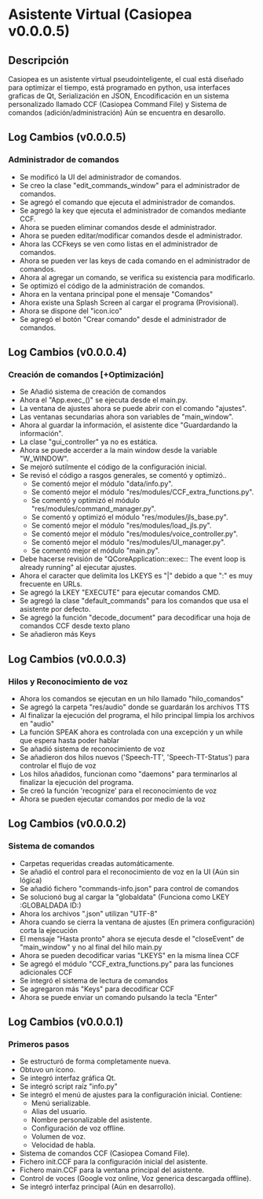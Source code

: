 # Asistente Virtual (Casiopea v0.0.0.5)


## Descripción

Casiopea es un asistente virtual pseudointeligente, el cual está diseñado para optimizar el tiempo, está programado en python, usa interfaces graficas de Qt, Serialización en JSON, Encodificación en un sistema personalizado llamado CCF (Casiopea Command File) y Sistema de comandos (adición/administración) Aún se encuentra en desarollo.

## Log Cambios (v0.0.0.5)
### Administrador de comandos

- Se modificó la UI del administrador de comandos.
- Se creo la clase "edit_commands_window" para el administrador de comandos.
- Se agregó el comando que ejecuta el administrador de comandos.
- Se agregó la key que ejecuta el administrador de comandos mediante CCF.
- Ahora se pueden eliminar comandos desde el administrador.
- Ahora se pueden editar/modificar comandos desde el administrador.
- Ahora las CCFkeys se ven como listas en el administrador de comandos.
- Ahora se pueden ver las keys de cada comando en el administrador de comandos.
- Ahora al agregar un comando, se verifica su existencia para modificarlo.
- Se optimizó el código de la administración de comandos.
- Ahora en la ventana principal pone el mensaje "Comandos"
- Ahora existe una Splash Screen al cargar el programa (Provisional).
- Ahora se dispone del "icon.ico"
- Se agregó el botón "Crear comando" desde el administrador de comandos.


## Log Cambios (v0.0.0.4)
### Creación de comandos [+Optimización]

- Se Añadió sistema de creación de comandos
- Ahora el "App.exec_()" se ejecuta desde el main.py.
- La ventana de ajustes ahora se puede abrir con el comando "ajustes".
- Las ventanas secundarias ahora son variables de "main_window".
- Ahora al guardar la información, el asistente dice "Guardardando la información".
- La clase "gui_controller" ya no es estática.
- Ahora se puede accerder a la main window desde la variable "W_WINDOW".
- Se mejoró sutilmente el código de la configuración inicial.
- Se revisó el código a rasgos generales, se comentó y optimizó..
    - Se comentó mejor el módulo "data/info.py".
    - Se comentó mejor el módulo "res/modules/CCF_extra_functions.py".
    - Se comentó y optimizó el módulo "res/modules/command_manager.py".
    - Se comentó y optimizó el módulo "res/modules/jls_base.py".
    - Se comentó mejor el módulo "res/modules/load_jls.py".
    - Se comentó mejor el módulo "res/modules/voice_controller.py".
    - Se comentó mejor el módulo "res/modules/UI_manager.py".
    - Se comentó mejor el módulo "main.py".
- Debe hacerse revisión de "QCoreApplication::exec:: The event loop is already running" al ejecutar ajustes.
- Ahora el caracter que delimita los LKEYS es "|" debido a que ":" es muy frecuente en URLs.
- Se agregó la LKEY "EXECUTE" para ejecutar comandos CMD.
- Se agregó la clase "default_commands" para los comandos que usa el asistente por defecto.
- Se agregó la función "decode_document" para decodificar una hoja de comandos CCF desde texto plano
- Se añadieron más Keys

## Log Cambios (v0.0.0.3)
### Hilos y Reconocimiento de voz

- Ahora los comandos se ejecutan en un hilo llamado "hilo_comandos"
- Se agregó la carpeta "res/audio" donde se guardarán los archivos TTS
- Al finalizar la ejecución del programa, el hilo principal limpia los archivos en "audio"
- La función SPEAK ahora es controlada con una excepción y un while que espera hasta poder hablar
- Se añadió sistema de reconocimiento de voz
- Se añadieron dos hilos nuevos ('Speech-TT', 'Speech-TT-Status') para controlar el flujo de voz
- Los hilos añadidos, funcionan como "daemons" para terminarlos al finalizar la ejecución del programa.
- Se creó la función 'recognize' para el reconocimiento de voz
- Ahora se pueden ejecutar comandos por medio de la voz

## Log Cambios (v0.0.0.2)
### Sistema de comandos

- Carpetas requeridas creadas automáticamente.
- Se añadió el control para el reconocimiento de voz en la UI (Aún sin lógica)
- Se añadió fichero "commands-info.json" para control de comandos
- Se solucionó bug al cargar la "globaldata" (Funciona como LKEY :GLOBALDADA ID:)
- Ahora los archivos ".json" utilizan "UTF-8"
- Ahora cuando se cierra la ventana de ajustes (En primera configuración) corta la ejecución
- El mensaje "Hasta pronto" ahora se ejecuta desde el "closeEvent" de "main_window" y no al final del hilo main.py
- Ahora se pueden decodificar varias "LKEYS" en la misma línea CCF
- Se agregó el módulo "CCF_extra_functions.py" para las funciones adicionales CCF
- Se integró el sistema de lectura de comandos
- Se agregaron más "Keys" para decodificar CCF
- Ahora se puede enviar un comando pulsando la tecla "Enter"

## Log Cambios (v0.0.0.1)
### Primeros pasos

- Se estructuró de forma completamente nueva.
- Obtuvo un ícono.
- Se integró interfaz gráfica Qt.
- Se integró script raíz "info.py"
- Se integró el menú de ajustes para la configuración inicial. Contiene:
    - Menú serializable.
    - Alias del usuario.
    - Nombre personalizable del asistente.
    - Configuración de voz offline.
    - Volumen de voz.
    - Velocidad de habla.
- Sistema de comandos CCF (Casiopea Comand File).
- Fichero init.CCF para la configuración inicial del asistente.
- Fichero main.CCF para la ventana principal del asistente.
- Control de voces (Google voz online, Voz generica descargada offline).
- Se integró interfaz principal (Aún en desarrollo).